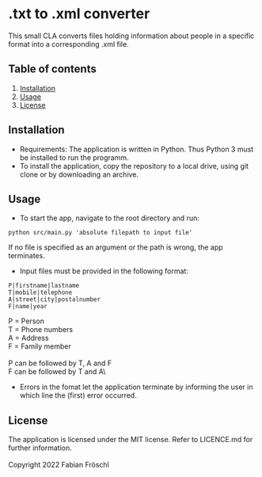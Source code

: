 # .txt to .xml converter

This small CLA converts files holding information about people in a specific format into a corresponding .xml file.

## Table of contents
1. [Installation](#Installation)
2. [Usage](#Usage)
3. [License](#License)

## Installation

* Requirements: The application is written in Python. Thus Python 3 must be installed to run the programm.
* To install the application, copy the repository to a local drive, using git clone or by downloading an archive.

## Usage
* To start the app, navigate to the root directory and run:
```
python src/main.py 'absolute filepath to input file'
```
If no file is specified as an argument or the path is wrong, the app terminates.
* Input files must be provided in the following format:
```
P|firstname|lastname
T|mobile|telephone
A|street|city|postalnumber
F|name|year
```
P = Person\
T = Phone numbers\
A = Address\
F = Family member\
\
P can be followed by T, A and F\
F can be followed by T and A\
* Errors in the fomat let the application terminate by informing the user in which line the (first) error occurred.

## License
The application is licensed under the MIT license. Refer to LICENCE.md for further information.\
\
Copyright 2022 Fabian Fröschl
